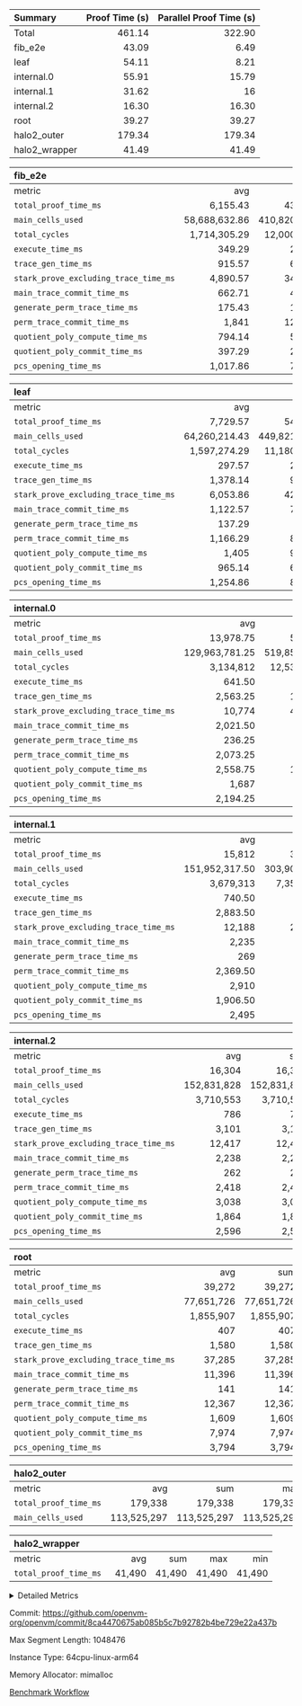 | Summary | Proof Time (s) | Parallel Proof Time (s) |
|:---|---:|---:|
| Total |  461.14 |  322.90 |
| fib_e2e |  43.09 |  6.49 |
| leaf |  54.11 |  8.21 |
| internal.0 |  55.91 |  15.79 |
| internal.1 |  31.62 |  16 |
| internal.2 |  16.30 |  16.30 |
| root |  39.27 |  39.27 |
| halo2_outer |  179.34 |  179.34 |
| halo2_wrapper |  41.49 |  41.49 |


| fib_e2e |||||
|:---|---:|---:|---:|---:|
|metric|avg|sum|max|min|
| `total_proof_time_ms ` |  6,155.43 |  43,088 |  6,491 |  5,875 |
| `main_cells_used     ` |  58,688,632.86 |  410,820,430 |  59,826,835 |  52,001,236 |
| `total_cycles        ` |  1,714,305.29 |  12,000,137 |  1,747,603 |  1,515,024 |
| `execute_time_ms     ` |  349.29 |  2,445 |  360 |  310 |
| `trace_gen_time_ms   ` |  915.57 |  6,409 |  1,019 |  774 |
| `stark_prove_excluding_trace_time_ms` |  4,890.57 |  34,234 |  5,130 |  4,755 |
| `main_trace_commit_time_ms` |  662.71 |  4,639 |  791 |  622 |
| `generate_perm_trace_time_ms` |  175.43 |  1,228 |  205 |  117 |
| `perm_trace_commit_time_ms` |  1,841 |  12,887 |  1,915 |  1,680 |
| `quotient_poly_compute_time_ms` |  794.14 |  5,559 |  917 |  731 |
| `quotient_poly_commit_time_ms` |  397.29 |  2,781 |  515 |  367 |
| `pcs_opening_time_ms ` |  1,017.86 |  7,125 |  1,053 |  978 |

| leaf |||||
|:---|---:|---:|---:|---:|
|metric|avg|sum|max|min|
| `total_proof_time_ms ` |  7,729.57 |  54,107 |  8,214 |  7,544 |
| `main_cells_used     ` |  64,260,214.43 |  449,821,501 |  73,092,296 |  62,092,921 |
| `total_cycles        ` |  1,597,274.29 |  11,180,920 |  1,775,926 |  1,552,661 |
| `execute_time_ms     ` |  297.57 |  2,083 |  355 |  281 |
| `trace_gen_time_ms   ` |  1,378.14 |  9,647 |  1,590 |  1,311 |
| `stark_prove_excluding_trace_time_ms` |  6,053.86 |  42,377 |  6,269 |  5,952 |
| `main_trace_commit_time_ms` |  1,122.57 |  7,858 |  1,138 |  1,103 |
| `generate_perm_trace_time_ms` |  137.29 |  961 |  153 |  131 |
| `perm_trace_commit_time_ms` |  1,166.29 |  8,164 |  1,214 |  1,142 |
| `quotient_poly_compute_time_ms` |  1,405 |  9,835 |  1,452 |  1,366 |
| `quotient_poly_commit_time_ms` |  965.14 |  6,756 |  1,024 |  931 |
| `pcs_opening_time_ms ` |  1,254.86 |  8,784 |  1,307 |  1,211 |

| internal.0 |||||
|:---|---:|---:|---:|---:|
|metric|avg|sum|max|min|
| `total_proof_time_ms ` |  13,978.75 |  55,915 |  15,789 |  8,568 |
| `main_cells_used     ` |  129,963,781.25 |  519,855,125 |  148,181,938 |  75,314,376 |
| `total_cycles        ` |  3,134,812 |  12,539,248 |  3,583,036 |  1,791,965 |
| `execute_time_ms     ` |  641.50 |  2,566 |  745 |  375 |
| `trace_gen_time_ms   ` |  2,563.25 |  10,253 |  2,975 |  1,588 |
| `stark_prove_excluding_trace_time_ms` |  10,774 |  43,096 |  12,316 |  6,605 |
| `main_trace_commit_time_ms` |  2,021.50 |  8,086 |  2,232 |  1,420 |
| `generate_perm_trace_time_ms` |  236.25 |  945 |  269 |  140 |
| `perm_trace_commit_time_ms` |  2,073.25 |  8,293 |  2,397 |  1,231 |
| `quotient_poly_compute_time_ms` |  2,558.75 |  10,235 |  3,054 |  1,516 |
| `quotient_poly_commit_time_ms` |  1,687 |  6,748 |  1,926 |  1,020 |
| `pcs_opening_time_ms ` |  2,194.25 |  8,777 |  2,544 |  1,275 |

| internal.1 |||||
|:---|---:|---:|---:|---:|
|metric|avg|sum|max|min|
| `total_proof_time_ms ` |  15,812 |  31,624 |  16,005 |  15,619 |
| `main_cells_used     ` |  151,952,317.50 |  303,904,635 |  152,825,348 |  151,079,287 |
| `total_cycles        ` |  3,679,313 |  7,358,626 |  3,709,905 |  3,648,721 |
| `execute_time_ms     ` |  740.50 |  1,481 |  758 |  723 |
| `trace_gen_time_ms   ` |  2,883.50 |  5,767 |  2,919 |  2,848 |
| `stark_prove_excluding_trace_time_ms` |  12,188 |  24,376 |  12,328 |  12,048 |
| `main_trace_commit_time_ms` |  2,235 |  4,470 |  2,246 |  2,224 |
| `generate_perm_trace_time_ms` |  269 |  538 |  274 |  264 |
| `perm_trace_commit_time_ms` |  2,369.50 |  4,739 |  2,418 |  2,321 |
| `quotient_poly_compute_time_ms` |  2,910 |  5,820 |  3,009 |  2,811 |
| `quotient_poly_commit_time_ms` |  1,906.50 |  3,813 |  1,938 |  1,875 |
| `pcs_opening_time_ms ` |  2,495 |  4,990 |  2,503 |  2,487 |

| internal.2 |||||
|:---|---:|---:|---:|---:|
|metric|avg|sum|max|min|
| `total_proof_time_ms ` |  16,304 |  16,304 |  16,304 |  16,304 |
| `main_cells_used     ` |  152,831,828 |  152,831,828 |  152,831,828 |  152,831,828 |
| `total_cycles        ` |  3,710,553 |  3,710,553 |  3,710,553 |  3,710,553 |
| `execute_time_ms     ` |  786 |  786 |  786 |  786 |
| `trace_gen_time_ms   ` |  3,101 |  3,101 |  3,101 |  3,101 |
| `stark_prove_excluding_trace_time_ms` |  12,417 |  12,417 |  12,417 |  12,417 |
| `main_trace_commit_time_ms` |  2,238 |  2,238 |  2,238 |  2,238 |
| `generate_perm_trace_time_ms` |  262 |  262 |  262 |  262 |
| `perm_trace_commit_time_ms` |  2,418 |  2,418 |  2,418 |  2,418 |
| `quotient_poly_compute_time_ms` |  3,038 |  3,038 |  3,038 |  3,038 |
| `quotient_poly_commit_time_ms` |  1,864 |  1,864 |  1,864 |  1,864 |
| `pcs_opening_time_ms ` |  2,596 |  2,596 |  2,596 |  2,596 |

| root |||||
|:---|---:|---:|---:|---:|
|metric|avg|sum|max|min|
| `total_proof_time_ms ` |  39,272 |  39,272 |  39,272 |  39,272 |
| `main_cells_used     ` |  77,651,726 |  77,651,726 |  77,651,726 |  77,651,726 |
| `total_cycles        ` |  1,855,907 |  1,855,907 |  1,855,907 |  1,855,907 |
| `execute_time_ms     ` |  407 |  407 |  407 |  407 |
| `trace_gen_time_ms   ` |  1,580 |  1,580 |  1,580 |  1,580 |
| `stark_prove_excluding_trace_time_ms` |  37,285 |  37,285 |  37,285 |  37,285 |
| `main_trace_commit_time_ms` |  11,396 |  11,396 |  11,396 |  11,396 |
| `generate_perm_trace_time_ms` |  141 |  141 |  141 |  141 |
| `perm_trace_commit_time_ms` |  12,367 |  12,367 |  12,367 |  12,367 |
| `quotient_poly_compute_time_ms` |  1,609 |  1,609 |  1,609 |  1,609 |
| `quotient_poly_commit_time_ms` |  7,974 |  7,974 |  7,974 |  7,974 |
| `pcs_opening_time_ms ` |  3,794 |  3,794 |  3,794 |  3,794 |

| halo2_outer |||||
|:---|---:|---:|---:|---:|
|metric|avg|sum|max|min|
| `total_proof_time_ms ` |  179,338 |  179,338 |  179,338 |  179,338 |
| `main_cells_used     ` |  113,525,297 |  113,525,297 |  113,525,297 |  113,525,297 |

| halo2_wrapper |||||
|:---|---:|---:|---:|---:|
|metric|avg|sum|max|min|
| `total_proof_time_ms ` |  41,490 |  41,490 |  41,490 |  41,490 |



<details>
<summary>Detailed Metrics</summary>

|  | execute_time_ms |
| --- |
|  | 393 | 

| group | total_proof_time_ms | num_segments | main_cells_used |
| --- | --- | --- | --- |
| fib_e2e |  | 7 |  | 
| halo2_outer | 179,338 |  | 113,525,297 | 
| halo2_wrapper | 41,490 |  |  | 

| group | air_name | idx | rows | prep_cols | perm_cols | main_cols | cells |
| --- | --- | --- | --- | --- | --- | --- | --- |
| internal.0 | AccessAdapterAir<2> | 0 | 524,288 |  | 16 | 11 | 14,155,776 | 
| internal.0 | AccessAdapterAir<2> | 1 | 524,288 |  | 16 | 11 | 14,155,776 | 
| internal.0 | AccessAdapterAir<2> | 2 | 524,288 |  | 16 | 11 | 14,155,776 | 
| internal.0 | AccessAdapterAir<2> | 3 | 262,144 |  | 16 | 11 | 7,077,888 | 
| internal.0 | AccessAdapterAir<4> | 0 | 262,144 |  | 16 | 13 | 7,602,176 | 
| internal.0 | AccessAdapterAir<4> | 1 | 262,144 |  | 16 | 13 | 7,602,176 | 
| internal.0 | AccessAdapterAir<4> | 2 | 262,144 |  | 16 | 13 | 7,602,176 | 
| internal.0 | AccessAdapterAir<4> | 3 | 131,072 |  | 16 | 13 | 3,801,088 | 
| internal.0 | AccessAdapterAir<8> | 0 | 512 |  | 16 | 17 | 16,896 | 
| internal.0 | AccessAdapterAir<8> | 1 | 512 |  | 16 | 17 | 16,896 | 
| internal.0 | AccessAdapterAir<8> | 2 | 512 |  | 16 | 17 | 16,896 | 
| internal.0 | AccessAdapterAir<8> | 3 | 256 |  | 16 | 17 | 8,448 | 
| internal.0 | FriReducedOpeningAir | 0 | 262,144 |  | 76 | 64 | 36,700,160 | 
| internal.0 | FriReducedOpeningAir | 1 | 262,144 |  | 76 | 64 | 36,700,160 | 
| internal.0 | FriReducedOpeningAir | 2 | 262,144 |  | 76 | 64 | 36,700,160 | 
| internal.0 | FriReducedOpeningAir | 3 | 131,072 |  | 76 | 64 | 18,350,080 | 
| internal.0 | NativePoseidon2Air<BabyBearParameters>, 1> | 0 | 65,536 |  | 356 | 399 | 49,479,680 | 
| internal.0 | NativePoseidon2Air<BabyBearParameters>, 1> | 1 | 65,536 |  | 356 | 399 | 49,479,680 | 
| internal.0 | NativePoseidon2Air<BabyBearParameters>, 1> | 2 | 65,536 |  | 356 | 399 | 49,479,680 | 
| internal.0 | NativePoseidon2Air<BabyBearParameters>, 1> | 3 | 32,768 |  | 356 | 399 | 24,739,840 | 
| internal.0 | PhantomAir | 0 | 65,536 |  | 8 | 6 | 917,504 | 
| internal.0 | PhantomAir | 1 | 65,536 |  | 8 | 6 | 917,504 | 
| internal.0 | PhantomAir | 2 | 65,536 |  | 8 | 6 | 917,504 | 
| internal.0 | PhantomAir | 3 | 32,768 |  | 8 | 6 | 458,752 | 
| internal.0 | ProgramAir | 0 | 262,144 |  | 8 | 10 | 4,718,592 | 
| internal.0 | ProgramAir | 1 | 262,144 |  | 8 | 10 | 4,718,592 | 
| internal.0 | ProgramAir | 2 | 262,144 |  | 8 | 10 | 4,718,592 | 
| internal.0 | ProgramAir | 3 | 262,144 |  | 8 | 10 | 4,718,592 | 
| internal.0 | VariableRangeCheckerAir | 0 | 262,144 | 2 | 8 | 1 | 2,359,296 | 
| internal.0 | VariableRangeCheckerAir | 1 | 262,144 | 2 | 8 | 1 | 2,359,296 | 
| internal.0 | VariableRangeCheckerAir | 2 | 262,144 | 2 | 8 | 1 | 2,359,296 | 
| internal.0 | VariableRangeCheckerAir | 3 | 262,144 | 2 | 8 | 1 | 2,359,296 | 
| internal.0 | VmAirWrapper<BranchNativeAdapterAir, BranchEqualCoreAir<1> | 0 | 1,048,576 |  | 28 | 23 | 53,477,376 | 
| internal.0 | VmAirWrapper<BranchNativeAdapterAir, BranchEqualCoreAir<1> | 1 | 1,048,576 |  | 28 | 23 | 53,477,376 | 
| internal.0 | VmAirWrapper<BranchNativeAdapterAir, BranchEqualCoreAir<1> | 2 | 1,048,576 |  | 28 | 23 | 53,477,376 | 
| internal.0 | VmAirWrapper<BranchNativeAdapterAir, BranchEqualCoreAir<1> | 3 | 524,288 |  | 28 | 23 | 26,738,688 | 
| internal.0 | VmAirWrapper<JalNativeAdapterAir, JalCoreAir> | 0 | 131,072 |  | 12 | 10 | 2,883,584 | 
| internal.0 | VmAirWrapper<JalNativeAdapterAir, JalCoreAir> | 1 | 131,072 |  | 12 | 10 | 2,883,584 | 
| internal.0 | VmAirWrapper<JalNativeAdapterAir, JalCoreAir> | 2 | 131,072 |  | 12 | 10 | 2,883,584 | 
| internal.0 | VmAirWrapper<JalNativeAdapterAir, JalCoreAir> | 3 | 65,536 |  | 12 | 10 | 1,441,792 | 
| internal.0 | VmAirWrapper<NativeAdapterAir<2, 0>, PublicValuesCoreAir> | 0 | 64 |  | 16 | 23 | 2,496 | 
| internal.0 | VmAirWrapper<NativeAdapterAir<2, 0>, PublicValuesCoreAir> | 1 | 64 |  | 16 | 23 | 2,496 | 
| internal.0 | VmAirWrapper<NativeAdapterAir<2, 0>, PublicValuesCoreAir> | 2 | 64 |  | 16 | 23 | 2,496 | 
| internal.0 | VmAirWrapper<NativeAdapterAir<2, 0>, PublicValuesCoreAir> | 3 | 64 |  | 16 | 23 | 2,496 | 
| internal.0 | VmAirWrapper<NativeAdapterAir<2, 1>, FieldArithmeticCoreAir> | 0 | 2,097,152 |  | 20 | 30 | 104,857,600 | 
| internal.0 | VmAirWrapper<NativeAdapterAir<2, 1>, FieldArithmeticCoreAir> | 1 | 2,097,152 |  | 20 | 30 | 104,857,600 | 
| internal.0 | VmAirWrapper<NativeAdapterAir<2, 1>, FieldArithmeticCoreAir> | 2 | 2,097,152 |  | 20 | 30 | 104,857,600 | 
| internal.0 | VmAirWrapper<NativeAdapterAir<2, 1>, FieldArithmeticCoreAir> | 3 | 1,048,576 |  | 20 | 30 | 52,428,800 | 
| internal.0 | VmAirWrapper<NativeLoadStoreAdapterAir<1>, NativeLoadStoreCoreAir<1> | 0 | 1,048,576 |  | 36 | 25 | 63,963,136 | 
| internal.0 | VmAirWrapper<NativeLoadStoreAdapterAir<1>, NativeLoadStoreCoreAir<1> | 1 | 1,048,576 |  | 36 | 25 | 63,963,136 | 
| internal.0 | VmAirWrapper<NativeLoadStoreAdapterAir<1>, NativeLoadStoreCoreAir<1> | 2 | 1,048,576 |  | 36 | 25 | 63,963,136 | 
| internal.0 | VmAirWrapper<NativeLoadStoreAdapterAir<1>, NativeLoadStoreCoreAir<1> | 3 | 524,288 |  | 36 | 25 | 31,981,568 | 
| internal.0 | VmAirWrapper<NativeLoadStoreAdapterAir<4>, NativeLoadStoreCoreAir<4> | 0 | 131,072 |  | 36 | 34 | 9,175,040 | 
| internal.0 | VmAirWrapper<NativeLoadStoreAdapterAir<4>, NativeLoadStoreCoreAir<4> | 1 | 131,072 |  | 36 | 34 | 9,175,040 | 
| internal.0 | VmAirWrapper<NativeLoadStoreAdapterAir<4>, NativeLoadStoreCoreAir<4> | 2 | 131,072 |  | 36 | 34 | 9,175,040 | 
| internal.0 | VmAirWrapper<NativeLoadStoreAdapterAir<4>, NativeLoadStoreCoreAir<4> | 3 | 65,536 |  | 36 | 34 | 4,587,520 | 
| internal.0 | VmAirWrapper<NativeVectorizedAdapterAir<4>, FieldExtensionCoreAir> | 0 | 131,072 |  | 20 | 40 | 7,864,320 | 
| internal.0 | VmAirWrapper<NativeVectorizedAdapterAir<4>, FieldExtensionCoreAir> | 1 | 131,072 |  | 20 | 40 | 7,864,320 | 
| internal.0 | VmAirWrapper<NativeVectorizedAdapterAir<4>, FieldExtensionCoreAir> | 2 | 131,072 |  | 20 | 40 | 7,864,320 | 
| internal.0 | VmAirWrapper<NativeVectorizedAdapterAir<4>, FieldExtensionCoreAir> | 3 | 65,536 |  | 20 | 40 | 3,932,160 | 
| internal.0 | VmConnectorAir | 0 | 2 | 1 | 8 | 4 | 24 | 
| internal.0 | VmConnectorAir | 1 | 2 | 1 | 8 | 4 | 24 | 
| internal.0 | VmConnectorAir | 2 | 2 | 1 | 8 | 4 | 24 | 
| internal.0 | VmConnectorAir | 3 | 2 | 1 | 8 | 4 | 24 | 
| internal.0 | VolatileBoundaryAir | 0 | 1,048,576 |  | 8 | 11 | 19,922,944 | 
| internal.0 | VolatileBoundaryAir | 1 | 1,048,576 |  | 8 | 11 | 19,922,944 | 
| internal.0 | VolatileBoundaryAir | 2 | 1,048,576 |  | 8 | 11 | 19,922,944 | 
| internal.0 | VolatileBoundaryAir | 3 | 524,288 |  | 8 | 11 | 9,961,472 | 
| internal.1 | AccessAdapterAir<2> | 4 | 524,288 |  | 16 | 11 | 14,155,776 | 
| internal.1 | AccessAdapterAir<2> | 5 | 524,288 |  | 16 | 11 | 14,155,776 | 
| internal.1 | AccessAdapterAir<4> | 4 | 262,144 |  | 16 | 13 | 7,602,176 | 
| internal.1 | AccessAdapterAir<4> | 5 | 262,144 |  | 16 | 13 | 7,602,176 | 
| internal.1 | AccessAdapterAir<8> | 4 | 512 |  | 16 | 17 | 16,896 | 
| internal.1 | AccessAdapterAir<8> | 5 | 512 |  | 16 | 17 | 16,896 | 
| internal.1 | FriReducedOpeningAir | 4 | 262,144 |  | 76 | 64 | 36,700,160 | 
| internal.1 | FriReducedOpeningAir | 5 | 262,144 |  | 76 | 64 | 36,700,160 | 
| internal.1 | NativePoseidon2Air<BabyBearParameters>, 1> | 4 | 65,536 |  | 356 | 399 | 49,479,680 | 
| internal.1 | NativePoseidon2Air<BabyBearParameters>, 1> | 5 | 65,536 |  | 356 | 399 | 49,479,680 | 
| internal.1 | PhantomAir | 4 | 65,536 |  | 8 | 6 | 917,504 | 
| internal.1 | PhantomAir | 5 | 65,536 |  | 8 | 6 | 917,504 | 
| internal.1 | ProgramAir | 4 | 262,144 |  | 8 | 10 | 4,718,592 | 
| internal.1 | ProgramAir | 5 | 262,144 |  | 8 | 10 | 4,718,592 | 
| internal.1 | VariableRangeCheckerAir | 4 | 262,144 | 2 | 8 | 1 | 2,359,296 | 
| internal.1 | VariableRangeCheckerAir | 5 | 262,144 | 2 | 8 | 1 | 2,359,296 | 
| internal.1 | VmAirWrapper<BranchNativeAdapterAir, BranchEqualCoreAir<1> | 4 | 1,048,576 |  | 28 | 23 | 53,477,376 | 
| internal.1 | VmAirWrapper<BranchNativeAdapterAir, BranchEqualCoreAir<1> | 5 | 1,048,576 |  | 28 | 23 | 53,477,376 | 
| internal.1 | VmAirWrapper<JalNativeAdapterAir, JalCoreAir> | 4 | 131,072 |  | 12 | 10 | 2,883,584 | 
| internal.1 | VmAirWrapper<JalNativeAdapterAir, JalCoreAir> | 5 | 131,072 |  | 12 | 10 | 2,883,584 | 
| internal.1 | VmAirWrapper<NativeAdapterAir<2, 0>, PublicValuesCoreAir> | 4 | 64 |  | 16 | 23 | 2,496 | 
| internal.1 | VmAirWrapper<NativeAdapterAir<2, 0>, PublicValuesCoreAir> | 5 | 64 |  | 16 | 23 | 2,496 | 
| internal.1 | VmAirWrapper<NativeAdapterAir<2, 1>, FieldArithmeticCoreAir> | 4 | 2,097,152 |  | 20 | 30 | 104,857,600 | 
| internal.1 | VmAirWrapper<NativeAdapterAir<2, 1>, FieldArithmeticCoreAir> | 5 | 2,097,152 |  | 20 | 30 | 104,857,600 | 
| internal.1 | VmAirWrapper<NativeLoadStoreAdapterAir<1>, NativeLoadStoreCoreAir<1> | 4 | 1,048,576 |  | 36 | 25 | 63,963,136 | 
| internal.1 | VmAirWrapper<NativeLoadStoreAdapterAir<1>, NativeLoadStoreCoreAir<1> | 5 | 1,048,576 |  | 36 | 25 | 63,963,136 | 
| internal.1 | VmAirWrapper<NativeLoadStoreAdapterAir<4>, NativeLoadStoreCoreAir<4> | 4 | 131,072 |  | 36 | 34 | 9,175,040 | 
| internal.1 | VmAirWrapper<NativeLoadStoreAdapterAir<4>, NativeLoadStoreCoreAir<4> | 5 | 131,072 |  | 36 | 34 | 9,175,040 | 
| internal.1 | VmAirWrapper<NativeVectorizedAdapterAir<4>, FieldExtensionCoreAir> | 4 | 131,072 |  | 20 | 40 | 7,864,320 | 
| internal.1 | VmAirWrapper<NativeVectorizedAdapterAir<4>, FieldExtensionCoreAir> | 5 | 131,072 |  | 20 | 40 | 7,864,320 | 
| internal.1 | VmConnectorAir | 4 | 2 | 1 | 8 | 4 | 24 | 
| internal.1 | VmConnectorAir | 5 | 2 | 1 | 8 | 4 | 24 | 
| internal.1 | VolatileBoundaryAir | 4 | 1,048,576 |  | 8 | 11 | 19,922,944 | 
| internal.1 | VolatileBoundaryAir | 5 | 1,048,576 |  | 8 | 11 | 19,922,944 | 
| internal.2 | AccessAdapterAir<2> | 6 | 524,288 |  | 16 | 11 | 14,155,776 | 
| internal.2 | AccessAdapterAir<4> | 6 | 262,144 |  | 16 | 13 | 7,602,176 | 
| internal.2 | AccessAdapterAir<8> | 6 | 512 |  | 16 | 17 | 16,896 | 
| internal.2 | FriReducedOpeningAir | 6 | 262,144 |  | 76 | 64 | 36,700,160 | 
| internal.2 | NativePoseidon2Air<BabyBearParameters>, 1> | 6 | 65,536 |  | 356 | 399 | 49,479,680 | 
| internal.2 | PhantomAir | 6 | 65,536 |  | 8 | 6 | 917,504 | 
| internal.2 | ProgramAir | 6 | 262,144 |  | 8 | 10 | 4,718,592 | 
| internal.2 | VariableRangeCheckerAir | 6 | 262,144 | 2 | 8 | 1 | 2,359,296 | 
| internal.2 | VmAirWrapper<BranchNativeAdapterAir, BranchEqualCoreAir<1> | 6 | 1,048,576 |  | 28 | 23 | 53,477,376 | 
| internal.2 | VmAirWrapper<JalNativeAdapterAir, JalCoreAir> | 6 | 131,072 |  | 12 | 10 | 2,883,584 | 
| internal.2 | VmAirWrapper<NativeAdapterAir<2, 0>, PublicValuesCoreAir> | 6 | 64 |  | 16 | 23 | 2,496 | 
| internal.2 | VmAirWrapper<NativeAdapterAir<2, 1>, FieldArithmeticCoreAir> | 6 | 2,097,152 |  | 20 | 30 | 104,857,600 | 
| internal.2 | VmAirWrapper<NativeLoadStoreAdapterAir<1>, NativeLoadStoreCoreAir<1> | 6 | 1,048,576 |  | 36 | 25 | 63,963,136 | 
| internal.2 | VmAirWrapper<NativeLoadStoreAdapterAir<4>, NativeLoadStoreCoreAir<4> | 6 | 131,072 |  | 36 | 34 | 9,175,040 | 
| internal.2 | VmAirWrapper<NativeVectorizedAdapterAir<4>, FieldExtensionCoreAir> | 6 | 131,072 |  | 20 | 40 | 7,864,320 | 
| internal.2 | VmConnectorAir | 6 | 2 | 1 | 8 | 4 | 24 | 
| internal.2 | VolatileBoundaryAir | 6 | 1,048,576 |  | 8 | 11 | 19,922,944 | 
| leaf | AccessAdapterAir<2> | 0 | 262,144 |  | 16 | 11 | 7,077,888 | 
| leaf | AccessAdapterAir<2> | 1 | 131,072 |  | 16 | 11 | 3,538,944 | 
| leaf | AccessAdapterAir<2> | 2 | 131,072 |  | 16 | 11 | 3,538,944 | 
| leaf | AccessAdapterAir<2> | 3 | 131,072 |  | 16 | 11 | 3,538,944 | 
| leaf | AccessAdapterAir<2> | 4 | 131,072 |  | 16 | 11 | 3,538,944 | 
| leaf | AccessAdapterAir<2> | 5 | 131,072 |  | 16 | 11 | 3,538,944 | 
| leaf | AccessAdapterAir<2> | 6 | 262,144 |  | 16 | 11 | 7,077,888 | 
| leaf | AccessAdapterAir<4> | 0 | 131,072 |  | 16 | 13 | 3,801,088 | 
| leaf | AccessAdapterAir<4> | 1 | 65,536 |  | 16 | 13 | 1,900,544 | 
| leaf | AccessAdapterAir<4> | 2 | 65,536 |  | 16 | 13 | 1,900,544 | 
| leaf | AccessAdapterAir<4> | 3 | 65,536 |  | 16 | 13 | 1,900,544 | 
| leaf | AccessAdapterAir<4> | 4 | 65,536 |  | 16 | 13 | 1,900,544 | 
| leaf | AccessAdapterAir<4> | 5 | 65,536 |  | 16 | 13 | 1,900,544 | 
| leaf | AccessAdapterAir<4> | 6 | 131,072 |  | 16 | 13 | 3,801,088 | 
| leaf | AccessAdapterAir<8> | 0 | 256 |  | 16 | 17 | 8,448 | 
| leaf | AccessAdapterAir<8> | 1 | 256 |  | 16 | 17 | 8,448 | 
| leaf | AccessAdapterAir<8> | 2 | 256 |  | 16 | 17 | 8,448 | 
| leaf | AccessAdapterAir<8> | 3 | 256 |  | 16 | 17 | 8,448 | 
| leaf | AccessAdapterAir<8> | 4 | 256 |  | 16 | 17 | 8,448 | 
| leaf | AccessAdapterAir<8> | 5 | 256 |  | 16 | 17 | 8,448 | 
| leaf | AccessAdapterAir<8> | 6 | 512 |  | 16 | 17 | 16,896 | 
| leaf | FriReducedOpeningAir | 0 | 131,072 |  | 76 | 64 | 18,350,080 | 
| leaf | FriReducedOpeningAir | 1 | 131,072 |  | 76 | 64 | 18,350,080 | 
| leaf | FriReducedOpeningAir | 2 | 131,072 |  | 76 | 64 | 18,350,080 | 
| leaf | FriReducedOpeningAir | 3 | 131,072 |  | 76 | 64 | 18,350,080 | 
| leaf | FriReducedOpeningAir | 4 | 131,072 |  | 76 | 64 | 18,350,080 | 
| leaf | FriReducedOpeningAir | 5 | 131,072 |  | 76 | 64 | 18,350,080 | 
| leaf | FriReducedOpeningAir | 6 | 131,072 |  | 76 | 64 | 18,350,080 | 
| leaf | NativePoseidon2Air<BabyBearParameters>, 1> | 0 | 32,768 |  | 356 | 399 | 24,739,840 | 
| leaf | NativePoseidon2Air<BabyBearParameters>, 1> | 1 | 32,768 |  | 356 | 399 | 24,739,840 | 
| leaf | NativePoseidon2Air<BabyBearParameters>, 1> | 2 | 32,768 |  | 356 | 399 | 24,739,840 | 
| leaf | NativePoseidon2Air<BabyBearParameters>, 1> | 3 | 32,768 |  | 356 | 399 | 24,739,840 | 
| leaf | NativePoseidon2Air<BabyBearParameters>, 1> | 4 | 32,768 |  | 356 | 399 | 24,739,840 | 
| leaf | NativePoseidon2Air<BabyBearParameters>, 1> | 5 | 32,768 |  | 356 | 399 | 24,739,840 | 
| leaf | NativePoseidon2Air<BabyBearParameters>, 1> | 6 | 32,768 |  | 356 | 399 | 24,739,840 | 
| leaf | PhantomAir | 0 | 32,768 |  | 8 | 6 | 458,752 | 
| leaf | PhantomAir | 1 | 32,768 |  | 8 | 6 | 458,752 | 
| leaf | PhantomAir | 2 | 32,768 |  | 8 | 6 | 458,752 | 
| leaf | PhantomAir | 3 | 32,768 |  | 8 | 6 | 458,752 | 
| leaf | PhantomAir | 4 | 32,768 |  | 8 | 6 | 458,752 | 
| leaf | PhantomAir | 5 | 32,768 |  | 8 | 6 | 458,752 | 
| leaf | PhantomAir | 6 | 32,768 |  | 8 | 6 | 458,752 | 
| leaf | ProgramAir | 0 | 131,072 |  | 8 | 10 | 2,359,296 | 
| leaf | ProgramAir | 1 | 131,072 |  | 8 | 10 | 2,359,296 | 
| leaf | ProgramAir | 2 | 131,072 |  | 8 | 10 | 2,359,296 | 
| leaf | ProgramAir | 3 | 131,072 |  | 8 | 10 | 2,359,296 | 
| leaf | ProgramAir | 4 | 131,072 |  | 8 | 10 | 2,359,296 | 
| leaf | ProgramAir | 5 | 131,072 |  | 8 | 10 | 2,359,296 | 
| leaf | ProgramAir | 6 | 131,072 |  | 8 | 10 | 2,359,296 | 
| leaf | VariableRangeCheckerAir | 0 | 262,144 | 2 | 8 | 1 | 2,359,296 | 
| leaf | VariableRangeCheckerAir | 1 | 262,144 | 2 | 8 | 1 | 2,359,296 | 
| leaf | VariableRangeCheckerAir | 2 | 262,144 | 2 | 8 | 1 | 2,359,296 | 
| leaf | VariableRangeCheckerAir | 3 | 262,144 | 2 | 8 | 1 | 2,359,296 | 
| leaf | VariableRangeCheckerAir | 4 | 262,144 | 2 | 8 | 1 | 2,359,296 | 
| leaf | VariableRangeCheckerAir | 5 | 262,144 | 2 | 8 | 1 | 2,359,296 | 
| leaf | VariableRangeCheckerAir | 6 | 262,144 | 2 | 8 | 1 | 2,359,296 | 
| leaf | VmAirWrapper<BranchNativeAdapterAir, BranchEqualCoreAir<1> | 0 | 524,288 |  | 28 | 23 | 26,738,688 | 
| leaf | VmAirWrapper<BranchNativeAdapterAir, BranchEqualCoreAir<1> | 1 | 524,288 |  | 28 | 23 | 26,738,688 | 
| leaf | VmAirWrapper<BranchNativeAdapterAir, BranchEqualCoreAir<1> | 2 | 524,288 |  | 28 | 23 | 26,738,688 | 
| leaf | VmAirWrapper<BranchNativeAdapterAir, BranchEqualCoreAir<1> | 3 | 524,288 |  | 28 | 23 | 26,738,688 | 
| leaf | VmAirWrapper<BranchNativeAdapterAir, BranchEqualCoreAir<1> | 4 | 524,288 |  | 28 | 23 | 26,738,688 | 
| leaf | VmAirWrapper<BranchNativeAdapterAir, BranchEqualCoreAir<1> | 5 | 524,288 |  | 28 | 23 | 26,738,688 | 
| leaf | VmAirWrapper<BranchNativeAdapterAir, BranchEqualCoreAir<1> | 6 | 524,288 |  | 28 | 23 | 26,738,688 | 
| leaf | VmAirWrapper<JalNativeAdapterAir, JalCoreAir> | 0 | 65,536 |  | 12 | 10 | 1,441,792 | 
| leaf | VmAirWrapper<JalNativeAdapterAir, JalCoreAir> | 1 | 65,536 |  | 12 | 10 | 1,441,792 | 
| leaf | VmAirWrapper<JalNativeAdapterAir, JalCoreAir> | 2 | 65,536 |  | 12 | 10 | 1,441,792 | 
| leaf | VmAirWrapper<JalNativeAdapterAir, JalCoreAir> | 3 | 65,536 |  | 12 | 10 | 1,441,792 | 
| leaf | VmAirWrapper<JalNativeAdapterAir, JalCoreAir> | 4 | 65,536 |  | 12 | 10 | 1,441,792 | 
| leaf | VmAirWrapper<JalNativeAdapterAir, JalCoreAir> | 5 | 65,536 |  | 12 | 10 | 1,441,792 | 
| leaf | VmAirWrapper<JalNativeAdapterAir, JalCoreAir> | 6 | 65,536 |  | 12 | 10 | 1,441,792 | 
| leaf | VmAirWrapper<NativeAdapterAir<2, 0>, PublicValuesCoreAir> | 0 | 64 |  | 16 | 23 | 2,496 | 
| leaf | VmAirWrapper<NativeAdapterAir<2, 0>, PublicValuesCoreAir> | 1 | 64 |  | 16 | 23 | 2,496 | 
| leaf | VmAirWrapper<NativeAdapterAir<2, 0>, PublicValuesCoreAir> | 2 | 64 |  | 16 | 23 | 2,496 | 
| leaf | VmAirWrapper<NativeAdapterAir<2, 0>, PublicValuesCoreAir> | 3 | 64 |  | 16 | 23 | 2,496 | 
| leaf | VmAirWrapper<NativeAdapterAir<2, 0>, PublicValuesCoreAir> | 4 | 64 |  | 16 | 23 | 2,496 | 
| leaf | VmAirWrapper<NativeAdapterAir<2, 0>, PublicValuesCoreAir> | 5 | 64 |  | 16 | 23 | 2,496 | 
| leaf | VmAirWrapper<NativeAdapterAir<2, 0>, PublicValuesCoreAir> | 6 | 64 |  | 16 | 23 | 2,496 | 
| leaf | VmAirWrapper<NativeAdapterAir<2, 1>, FieldArithmeticCoreAir> | 0 | 1,048,576 |  | 20 | 30 | 52,428,800 | 
| leaf | VmAirWrapper<NativeAdapterAir<2, 1>, FieldArithmeticCoreAir> | 1 | 1,048,576 |  | 20 | 30 | 52,428,800 | 
| leaf | VmAirWrapper<NativeAdapterAir<2, 1>, FieldArithmeticCoreAir> | 2 | 1,048,576 |  | 20 | 30 | 52,428,800 | 
| leaf | VmAirWrapper<NativeAdapterAir<2, 1>, FieldArithmeticCoreAir> | 3 | 1,048,576 |  | 20 | 30 | 52,428,800 | 
| leaf | VmAirWrapper<NativeAdapterAir<2, 1>, FieldArithmeticCoreAir> | 4 | 1,048,576 |  | 20 | 30 | 52,428,800 | 
| leaf | VmAirWrapper<NativeAdapterAir<2, 1>, FieldArithmeticCoreAir> | 5 | 1,048,576 |  | 20 | 30 | 52,428,800 | 
| leaf | VmAirWrapper<NativeAdapterAir<2, 1>, FieldArithmeticCoreAir> | 6 | 1,048,576 |  | 20 | 30 | 52,428,800 | 
| leaf | VmAirWrapper<NativeLoadStoreAdapterAir<1>, NativeLoadStoreCoreAir<1> | 0 | 524,288 |  | 36 | 25 | 31,981,568 | 
| leaf | VmAirWrapper<NativeLoadStoreAdapterAir<1>, NativeLoadStoreCoreAir<1> | 1 | 524,288 |  | 36 | 25 | 31,981,568 | 
| leaf | VmAirWrapper<NativeLoadStoreAdapterAir<1>, NativeLoadStoreCoreAir<1> | 2 | 524,288 |  | 36 | 25 | 31,981,568 | 
| leaf | VmAirWrapper<NativeLoadStoreAdapterAir<1>, NativeLoadStoreCoreAir<1> | 3 | 524,288 |  | 36 | 25 | 31,981,568 | 
| leaf | VmAirWrapper<NativeLoadStoreAdapterAir<1>, NativeLoadStoreCoreAir<1> | 4 | 524,288 |  | 36 | 25 | 31,981,568 | 
| leaf | VmAirWrapper<NativeLoadStoreAdapterAir<1>, NativeLoadStoreCoreAir<1> | 5 | 524,288 |  | 36 | 25 | 31,981,568 | 
| leaf | VmAirWrapper<NativeLoadStoreAdapterAir<1>, NativeLoadStoreCoreAir<1> | 6 | 524,288 |  | 36 | 25 | 31,981,568 | 
| leaf | VmAirWrapper<NativeLoadStoreAdapterAir<4>, NativeLoadStoreCoreAir<4> | 0 | 65,536 |  | 36 | 34 | 4,587,520 | 
| leaf | VmAirWrapper<NativeLoadStoreAdapterAir<4>, NativeLoadStoreCoreAir<4> | 1 | 32,768 |  | 36 | 34 | 2,293,760 | 
| leaf | VmAirWrapper<NativeLoadStoreAdapterAir<4>, NativeLoadStoreCoreAir<4> | 2 | 32,768 |  | 36 | 34 | 2,293,760 | 
| leaf | VmAirWrapper<NativeLoadStoreAdapterAir<4>, NativeLoadStoreCoreAir<4> | 3 | 32,768 |  | 36 | 34 | 2,293,760 | 
| leaf | VmAirWrapper<NativeLoadStoreAdapterAir<4>, NativeLoadStoreCoreAir<4> | 4 | 32,768 |  | 36 | 34 | 2,293,760 | 
| leaf | VmAirWrapper<NativeLoadStoreAdapterAir<4>, NativeLoadStoreCoreAir<4> | 5 | 32,768 |  | 36 | 34 | 2,293,760 | 
| leaf | VmAirWrapper<NativeLoadStoreAdapterAir<4>, NativeLoadStoreCoreAir<4> | 6 | 32,768 |  | 36 | 34 | 2,293,760 | 
| leaf | VmAirWrapper<NativeVectorizedAdapterAir<4>, FieldExtensionCoreAir> | 0 | 32,768 |  | 20 | 40 | 1,966,080 | 
| leaf | VmAirWrapper<NativeVectorizedAdapterAir<4>, FieldExtensionCoreAir> | 1 | 32,768 |  | 20 | 40 | 1,966,080 | 
| leaf | VmAirWrapper<NativeVectorizedAdapterAir<4>, FieldExtensionCoreAir> | 2 | 32,768 |  | 20 | 40 | 1,966,080 | 
| leaf | VmAirWrapper<NativeVectorizedAdapterAir<4>, FieldExtensionCoreAir> | 3 | 32,768 |  | 20 | 40 | 1,966,080 | 
| leaf | VmAirWrapper<NativeVectorizedAdapterAir<4>, FieldExtensionCoreAir> | 4 | 32,768 |  | 20 | 40 | 1,966,080 | 
| leaf | VmAirWrapper<NativeVectorizedAdapterAir<4>, FieldExtensionCoreAir> | 5 | 32,768 |  | 20 | 40 | 1,966,080 | 
| leaf | VmAirWrapper<NativeVectorizedAdapterAir<4>, FieldExtensionCoreAir> | 6 | 32,768 |  | 20 | 40 | 1,966,080 | 
| leaf | VmConnectorAir | 0 | 2 | 1 | 8 | 4 | 24 | 
| leaf | VmConnectorAir | 1 | 2 | 1 | 8 | 4 | 24 | 
| leaf | VmConnectorAir | 2 | 2 | 1 | 8 | 4 | 24 | 
| leaf | VmConnectorAir | 3 | 2 | 1 | 8 | 4 | 24 | 
| leaf | VmConnectorAir | 4 | 2 | 1 | 8 | 4 | 24 | 
| leaf | VmConnectorAir | 5 | 2 | 1 | 8 | 4 | 24 | 
| leaf | VmConnectorAir | 6 | 2 | 1 | 8 | 4 | 24 | 
| leaf | VolatileBoundaryAir | 0 | 524,288 |  | 8 | 11 | 9,961,472 | 
| leaf | VolatileBoundaryAir | 1 | 524,288 |  | 8 | 11 | 9,961,472 | 
| leaf | VolatileBoundaryAir | 2 | 524,288 |  | 8 | 11 | 9,961,472 | 
| leaf | VolatileBoundaryAir | 3 | 524,288 |  | 8 | 11 | 9,961,472 | 
| leaf | VolatileBoundaryAir | 4 | 524,288 |  | 8 | 11 | 9,961,472 | 
| leaf | VolatileBoundaryAir | 5 | 524,288 |  | 8 | 11 | 9,961,472 | 
| leaf | VolatileBoundaryAir | 6 | 524,288 |  | 8 | 11 | 9,961,472 | 
| root | AccessAdapterAir<2> | 0 | 262,144 |  | 16 | 11 | 7,077,888 | 
| root | AccessAdapterAir<4> | 0 | 131,072 |  | 16 | 13 | 3,801,088 | 
| root | AccessAdapterAir<8> | 0 | 256 |  | 16 | 17 | 8,448 | 
| root | FriReducedOpeningAir | 0 | 131,072 |  | 76 | 64 | 18,350,080 | 
| root | NativePoseidon2Air<BabyBearParameters>, 1> | 0 | 32,768 |  | 356 | 399 | 24,739,840 | 
| root | PhantomAir | 0 | 32,768 |  | 8 | 6 | 458,752 | 
| root | ProgramAir | 0 | 262,144 |  | 8 | 10 | 4,718,592 | 
| root | VariableRangeCheckerAir | 0 | 262,144 | 2 | 8 | 1 | 2,359,296 | 
| root | VmAirWrapper<BranchNativeAdapterAir, BranchEqualCoreAir<1> | 0 | 524,288 |  | 28 | 23 | 26,738,688 | 
| root | VmAirWrapper<JalNativeAdapterAir, JalCoreAir> | 0 | 65,536 |  | 12 | 10 | 1,441,792 | 
| root | VmAirWrapper<NativeAdapterAir<2, 0>, PublicValuesCoreAir> | 0 | 64 |  | 16 | 23 | 2,496 | 
| root | VmAirWrapper<NativeAdapterAir<2, 1>, FieldArithmeticCoreAir> | 0 | 1,048,576 |  | 20 | 30 | 52,428,800 | 
| root | VmAirWrapper<NativeLoadStoreAdapterAir<1>, NativeLoadStoreCoreAir<1> | 0 | 524,288 |  | 36 | 25 | 31,981,568 | 
| root | VmAirWrapper<NativeLoadStoreAdapterAir<4>, NativeLoadStoreCoreAir<4> | 0 | 65,536 |  | 36 | 34 | 4,587,520 | 
| root | VmAirWrapper<NativeVectorizedAdapterAir<4>, FieldExtensionCoreAir> | 0 | 65,536 |  | 20 | 40 | 3,932,160 | 
| root | VmConnectorAir | 0 | 2 | 1 | 8 | 4 | 24 | 
| root | VolatileBoundaryAir | 0 | 524,288 |  | 8 | 11 | 9,961,472 | 

| group | air_name | segment | rows | prep_cols | perm_cols | main_cols | cells |
| --- | --- | --- | --- | --- | --- | --- | --- |
| fib_e2e | AccessAdapterAir<8> | 0 | 64 |  | 24 | 17 | 2,624 | 
| fib_e2e | AccessAdapterAir<8> | 1 | 16 |  | 24 | 17 | 656 | 
| fib_e2e | AccessAdapterAir<8> | 2 | 16 |  | 24 | 17 | 656 | 
| fib_e2e | AccessAdapterAir<8> | 3 | 16 |  | 24 | 17 | 656 | 
| fib_e2e | AccessAdapterAir<8> | 4 | 16 |  | 24 | 17 | 656 | 
| fib_e2e | AccessAdapterAir<8> | 5 | 16 |  | 24 | 17 | 656 | 
| fib_e2e | AccessAdapterAir<8> | 6 | 32 |  | 24 | 17 | 1,312 | 
| fib_e2e | BitwiseOperationLookupAir<8> | 0 | 65,536 | 3 | 8 | 2 | 655,360 | 
| fib_e2e | BitwiseOperationLookupAir<8> | 1 | 65,536 | 3 | 8 | 2 | 655,360 | 
| fib_e2e | BitwiseOperationLookupAir<8> | 2 | 65,536 | 3 | 8 | 2 | 655,360 | 
| fib_e2e | BitwiseOperationLookupAir<8> | 3 | 65,536 | 3 | 8 | 2 | 655,360 | 
| fib_e2e | BitwiseOperationLookupAir<8> | 4 | 65,536 | 3 | 8 | 2 | 655,360 | 
| fib_e2e | BitwiseOperationLookupAir<8> | 5 | 65,536 | 3 | 8 | 2 | 655,360 | 
| fib_e2e | BitwiseOperationLookupAir<8> | 6 | 65,536 | 3 | 8 | 2 | 655,360 | 
| fib_e2e | MemoryMerkleAir<8> | 0 | 256 |  | 20 | 32 | 13,312 | 
| fib_e2e | MemoryMerkleAir<8> | 1 | 128 |  | 20 | 32 | 6,656 | 
| fib_e2e | MemoryMerkleAir<8> | 2 | 128 |  | 20 | 32 | 6,656 | 
| fib_e2e | MemoryMerkleAir<8> | 3 | 128 |  | 20 | 32 | 6,656 | 
| fib_e2e | MemoryMerkleAir<8> | 4 | 128 |  | 20 | 32 | 6,656 | 
| fib_e2e | MemoryMerkleAir<8> | 5 | 128 |  | 20 | 32 | 6,656 | 
| fib_e2e | MemoryMerkleAir<8> | 6 | 256 |  | 20 | 32 | 13,312 | 
| fib_e2e | PersistentBoundaryAir<8> | 0 | 64 |  | 12 | 20 | 2,048 | 
| fib_e2e | PersistentBoundaryAir<8> | 1 | 16 |  | 12 | 20 | 512 | 
| fib_e2e | PersistentBoundaryAir<8> | 2 | 16 |  | 12 | 20 | 512 | 
| fib_e2e | PersistentBoundaryAir<8> | 3 | 16 |  | 12 | 20 | 512 | 
| fib_e2e | PersistentBoundaryAir<8> | 4 | 16 |  | 12 | 20 | 512 | 
| fib_e2e | PersistentBoundaryAir<8> | 5 | 16 |  | 12 | 20 | 512 | 
| fib_e2e | PersistentBoundaryAir<8> | 6 | 32 |  | 12 | 20 | 1,024 | 
| fib_e2e | PhantomAir | 0 | 2 |  | 12 | 6 | 36 | 
| fib_e2e | PhantomAir | 1 | 1 |  | 12 | 6 | 18 | 
| fib_e2e | PhantomAir | 2 | 1 |  | 12 | 6 | 18 | 
| fib_e2e | PhantomAir | 3 | 1 |  | 12 | 6 | 18 | 
| fib_e2e | PhantomAir | 4 | 1 |  | 12 | 6 | 18 | 
| fib_e2e | PhantomAir | 5 | 1 |  | 12 | 6 | 18 | 
| fib_e2e | PhantomAir | 6 | 1 |  | 12 | 6 | 18 | 
| fib_e2e | Poseidon2PeripheryAir<BabyBearParameters>, 1> | 0 | 256 |  | 8 | 300 | 78,848 | 
| fib_e2e | Poseidon2PeripheryAir<BabyBearParameters>, 1> | 1 | 256 |  | 8 | 300 | 78,848 | 
| fib_e2e | Poseidon2PeripheryAir<BabyBearParameters>, 1> | 2 | 256 |  | 8 | 300 | 78,848 | 
| fib_e2e | Poseidon2PeripheryAir<BabyBearParameters>, 1> | 3 | 256 |  | 8 | 300 | 78,848 | 
| fib_e2e | Poseidon2PeripheryAir<BabyBearParameters>, 1> | 4 | 256 |  | 8 | 300 | 78,848 | 
| fib_e2e | Poseidon2PeripheryAir<BabyBearParameters>, 1> | 5 | 256 |  | 8 | 300 | 78,848 | 
| fib_e2e | Poseidon2PeripheryAir<BabyBearParameters>, 1> | 6 | 256 |  | 8 | 300 | 78,848 | 
| fib_e2e | ProgramAir | 0 | 4,096 |  | 8 | 10 | 73,728 | 
| fib_e2e | ProgramAir | 1 | 4,096 |  | 8 | 10 | 73,728 | 
| fib_e2e | ProgramAir | 2 | 4,096 |  | 8 | 10 | 73,728 | 
| fib_e2e | ProgramAir | 3 | 4,096 |  | 8 | 10 | 73,728 | 
| fib_e2e | ProgramAir | 4 | 4,096 |  | 8 | 10 | 73,728 | 
| fib_e2e | ProgramAir | 5 | 4,096 |  | 8 | 10 | 73,728 | 
| fib_e2e | ProgramAir | 6 | 4,096 |  | 8 | 10 | 73,728 | 
| fib_e2e | RangeTupleCheckerAir<2> | 0 | 524,288 | 2 | 8 | 1 | 4,718,592 | 
| fib_e2e | RangeTupleCheckerAir<2> | 1 | 524,288 | 2 | 8 | 1 | 4,718,592 | 
| fib_e2e | RangeTupleCheckerAir<2> | 2 | 524,288 | 2 | 8 | 1 | 4,718,592 | 
| fib_e2e | RangeTupleCheckerAir<2> | 3 | 524,288 | 2 | 8 | 1 | 4,718,592 | 
| fib_e2e | RangeTupleCheckerAir<2> | 4 | 524,288 | 2 | 8 | 1 | 4,718,592 | 
| fib_e2e | RangeTupleCheckerAir<2> | 5 | 524,288 | 2 | 8 | 1 | 4,718,592 | 
| fib_e2e | RangeTupleCheckerAir<2> | 6 | 524,288 | 2 | 8 | 1 | 4,718,592 | 
| fib_e2e | VariableRangeCheckerAir | 0 | 262,144 | 2 | 8 | 1 | 2,359,296 | 
| fib_e2e | VariableRangeCheckerAir | 1 | 262,144 | 2 | 8 | 1 | 2,359,296 | 
| fib_e2e | VariableRangeCheckerAir | 2 | 262,144 | 2 | 8 | 1 | 2,359,296 | 
| fib_e2e | VariableRangeCheckerAir | 3 | 262,144 | 2 | 8 | 1 | 2,359,296 | 
| fib_e2e | VariableRangeCheckerAir | 4 | 262,144 | 2 | 8 | 1 | 2,359,296 | 
| fib_e2e | VariableRangeCheckerAir | 5 | 262,144 | 2 | 8 | 1 | 2,359,296 | 
| fib_e2e | VariableRangeCheckerAir | 6 | 262,144 | 2 | 8 | 1 | 2,359,296 | 
| fib_e2e | VmAirWrapper<Rv32BaseAluAdapterAir, BaseAluCoreAir<4, 8> | 0 | 1,048,576 |  | 80 | 36 | 121,634,816 | 
| fib_e2e | VmAirWrapper<Rv32BaseAluAdapterAir, BaseAluCoreAir<4, 8> | 1 | 1,048,576 |  | 80 | 36 | 121,634,816 | 
| fib_e2e | VmAirWrapper<Rv32BaseAluAdapterAir, BaseAluCoreAir<4, 8> | 2 | 1,048,576 |  | 80 | 36 | 121,634,816 | 
| fib_e2e | VmAirWrapper<Rv32BaseAluAdapterAir, BaseAluCoreAir<4, 8> | 3 | 1,048,576 |  | 80 | 36 | 121,634,816 | 
| fib_e2e | VmAirWrapper<Rv32BaseAluAdapterAir, BaseAluCoreAir<4, 8> | 4 | 1,048,576 |  | 80 | 36 | 121,634,816 | 
| fib_e2e | VmAirWrapper<Rv32BaseAluAdapterAir, BaseAluCoreAir<4, 8> | 5 | 1,048,576 |  | 80 | 36 | 121,634,816 | 
| fib_e2e | VmAirWrapper<Rv32BaseAluAdapterAir, BaseAluCoreAir<4, 8> | 6 | 1,048,576 |  | 80 | 36 | 121,634,816 | 
| fib_e2e | VmAirWrapper<Rv32BaseAluAdapterAir, LessThanCoreAir<4, 8> | 0 | 524,288 |  | 40 | 37 | 40,370,176 | 
| fib_e2e | VmAirWrapper<Rv32BaseAluAdapterAir, LessThanCoreAir<4, 8> | 1 | 524,288 |  | 40 | 37 | 40,370,176 | 
| fib_e2e | VmAirWrapper<Rv32BaseAluAdapterAir, LessThanCoreAir<4, 8> | 2 | 524,288 |  | 40 | 37 | 40,370,176 | 
| fib_e2e | VmAirWrapper<Rv32BaseAluAdapterAir, LessThanCoreAir<4, 8> | 3 | 524,288 |  | 40 | 37 | 40,370,176 | 
| fib_e2e | VmAirWrapper<Rv32BaseAluAdapterAir, LessThanCoreAir<4, 8> | 4 | 524,288 |  | 40 | 37 | 40,370,176 | 
| fib_e2e | VmAirWrapper<Rv32BaseAluAdapterAir, LessThanCoreAir<4, 8> | 5 | 524,288 |  | 40 | 37 | 40,370,176 | 
| fib_e2e | VmAirWrapper<Rv32BaseAluAdapterAir, LessThanCoreAir<4, 8> | 6 | 524,288 |  | 40 | 37 | 40,370,176 | 
| fib_e2e | VmAirWrapper<Rv32BaseAluAdapterAir, ShiftCoreAir<4, 8> | 0 | 2 |  | 52 | 53 | 210 | 
| fib_e2e | VmAirWrapper<Rv32BranchAdapterAir, BranchEqualCoreAir<4> | 0 | 262,144 |  | 48 | 26 | 19,398,656 | 
| fib_e2e | VmAirWrapper<Rv32BranchAdapterAir, BranchEqualCoreAir<4> | 1 | 262,144 |  | 48 | 26 | 19,398,656 | 
| fib_e2e | VmAirWrapper<Rv32BranchAdapterAir, BranchEqualCoreAir<4> | 2 | 262,144 |  | 48 | 26 | 19,398,656 | 
| fib_e2e | VmAirWrapper<Rv32BranchAdapterAir, BranchEqualCoreAir<4> | 3 | 262,144 |  | 48 | 26 | 19,398,656 | 
| fib_e2e | VmAirWrapper<Rv32BranchAdapterAir, BranchEqualCoreAir<4> | 4 | 262,144 |  | 48 | 26 | 19,398,656 | 
| fib_e2e | VmAirWrapper<Rv32BranchAdapterAir, BranchEqualCoreAir<4> | 5 | 262,144 |  | 48 | 26 | 19,398,656 | 
| fib_e2e | VmAirWrapper<Rv32BranchAdapterAir, BranchEqualCoreAir<4> | 6 | 262,144 |  | 48 | 26 | 19,398,656 | 
| fib_e2e | VmAirWrapper<Rv32BranchAdapterAir, BranchLessThanCoreAir<4, 8> | 0 | 8 |  | 56 | 32 | 704 | 
| fib_e2e | VmAirWrapper<Rv32CondRdWriteAdapterAir, Rv32JalLuiCoreAir> | 0 | 131,072 |  | 44 | 18 | 8,126,464 | 
| fib_e2e | VmAirWrapper<Rv32CondRdWriteAdapterAir, Rv32JalLuiCoreAir> | 1 | 131,072 |  | 44 | 18 | 8,126,464 | 
| fib_e2e | VmAirWrapper<Rv32CondRdWriteAdapterAir, Rv32JalLuiCoreAir> | 2 | 131,072 |  | 44 | 18 | 8,126,464 | 
| fib_e2e | VmAirWrapper<Rv32CondRdWriteAdapterAir, Rv32JalLuiCoreAir> | 3 | 131,072 |  | 44 | 18 | 8,126,464 | 
| fib_e2e | VmAirWrapper<Rv32CondRdWriteAdapterAir, Rv32JalLuiCoreAir> | 4 | 131,072 |  | 44 | 18 | 8,126,464 | 
| fib_e2e | VmAirWrapper<Rv32CondRdWriteAdapterAir, Rv32JalLuiCoreAir> | 5 | 131,072 |  | 44 | 18 | 8,126,464 | 
| fib_e2e | VmAirWrapper<Rv32CondRdWriteAdapterAir, Rv32JalLuiCoreAir> | 6 | 131,072 |  | 44 | 18 | 8,126,464 | 
| fib_e2e | VmAirWrapper<Rv32HintStoreAdapterAir, Rv32HintStoreCoreAir> | 0 | 4 |  | 36 | 26 | 248 | 
| fib_e2e | VmAirWrapper<Rv32JalrAdapterAir, Rv32JalrCoreAir> | 0 | 16 |  | 36 | 28 | 1,024 | 
| fib_e2e | VmAirWrapper<Rv32JalrAdapterAir, Rv32JalrCoreAir> | 6 | 1 |  | 36 | 28 | 64 | 
| fib_e2e | VmAirWrapper<Rv32LoadStoreAdapterAir, LoadStoreCoreAir<4> | 0 | 32 |  | 72 | 40 | 3,584 | 
| fib_e2e | VmAirWrapper<Rv32LoadStoreAdapterAir, LoadStoreCoreAir<4> | 6 | 8 |  | 72 | 40 | 896 | 
| fib_e2e | VmAirWrapper<Rv32RdWriteAdapterAir, Rv32AuipcCoreAir> | 0 | 16 |  | 28 | 21 | 784 | 
| fib_e2e | VmConnectorAir | 0 | 2 | 1 | 12 | 4 | 32 | 
| fib_e2e | VmConnectorAir | 1 | 2 | 1 | 12 | 4 | 32 | 
| fib_e2e | VmConnectorAir | 2 | 2 | 1 | 12 | 4 | 32 | 
| fib_e2e | VmConnectorAir | 3 | 2 | 1 | 12 | 4 | 32 | 
| fib_e2e | VmConnectorAir | 4 | 2 | 1 | 12 | 4 | 32 | 
| fib_e2e | VmConnectorAir | 5 | 2 | 1 | 12 | 4 | 32 | 
| fib_e2e | VmConnectorAir | 6 | 2 | 1 | 12 | 4 | 32 | 

| group | idx | trace_gen_time_ms | total_proof_time_ms | total_cycles | total_cells | stark_prove_excluding_trace_time_ms | quotient_poly_compute_time_ms | quotient_poly_commit_time_ms | perm_trace_commit_time_ms | pcs_opening_time_ms | main_trace_commit_time_ms | main_cells_used | generate_perm_trace_time_ms | execute_time_ms |
| --- | --- | --- | --- | --- | --- | --- | --- | --- | --- | --- | --- | --- | --- | --- |
| internal.0 | 0 | 2,765 | 15,784 | 3,583,036 | 378,096,600 | 12,316 | 3,054 | 1,890 | 2,397 | 2,480 | 2,226 | 148,178,523 | 267 | 703 | 
| internal.0 | 1 | 2,925 | 15,774 | 3,582,041 | 378,096,600 | 12,106 | 2,813 | 1,926 | 2,343 | 2,544 | 2,208 | 148,180,288 | 269 | 743 | 
| internal.0 | 2 | 2,975 | 15,789 | 3,582,206 | 378,096,600 | 12,069 | 2,852 | 1,912 | 2,322 | 2,478 | 2,232 | 148,181,938 | 269 | 745 | 
| internal.0 | 3 | 1,588 | 8,568 | 1,791,965 | 192,588,504 | 6,605 | 1,516 | 1,020 | 1,231 | 1,275 | 1,420 | 75,314,376 | 140 | 375 | 
| internal.1 | 4 | 2,848 | 15,619 | 3,709,905 | 378,096,600 | 12,048 | 2,811 | 1,938 | 2,321 | 2,487 | 2,224 | 152,825,348 | 264 | 723 | 
| internal.1 | 5 | 2,919 | 16,005 | 3,648,721 | 378,096,600 | 12,328 | 3,009 | 1,875 | 2,418 | 2,503 | 2,246 | 151,079,287 | 274 | 758 | 
| internal.2 | 6 | 3,101 | 16,304 | 3,710,553 | 378,096,600 | 12,417 | 3,038 | 1,864 | 2,418 | 2,596 | 2,238 | 152,831,828 | 262 | 786 | 
| leaf | 0 | 1,590 | 8,214 | 1,775,926 | 188,263,128 | 6,269 | 1,452 | 1,024 | 1,214 | 1,301 | 1,122 | 73,092,296 | 153 | 355 | 
| leaf | 1 | 1,311 | 7,544 | 1,552,684 | 180,529,880 | 5,952 | 1,366 | 949 | 1,152 | 1,237 | 1,103 | 62,093,151 | 141 | 281 | 
| leaf | 2 | 1,328 | 7,604 | 1,553,019 | 180,529,880 | 5,990 | 1,399 | 943 | 1,152 | 1,229 | 1,131 | 62,096,501 | 133 | 286 | 
| leaf | 3 | 1,325 | 7,582 | 1,553,104 | 180,529,880 | 5,967 | 1,400 | 931 | 1,164 | 1,211 | 1,126 | 62,097,351 | 133 | 290 | 
| leaf | 4 | 1,345 | 7,588 | 1,553,055 | 180,529,880 | 5,959 | 1,377 | 962 | 1,142 | 1,220 | 1,119 | 62,096,861 | 137 | 284 | 
| leaf | 5 | 1,341 | 7,643 | 1,552,661 | 180,529,880 | 6,015 | 1,401 | 932 | 1,151 | 1,279 | 1,119 | 62,092,921 | 131 | 287 | 
| leaf | 6 | 1,407 | 7,932 | 1,640,471 | 185,977,816 | 6,225 | 1,440 | 1,015 | 1,189 | 1,307 | 1,138 | 66,252,420 | 133 | 300 | 
| root | 0 | 1,580 | 39,272 | 1,855,907 | 192,588,504 | 37,285 | 1,609 | 7,974 | 12,367 | 3,794 | 11,396 | 77,651,726 | 141 | 407 | 

| group | segment | trace_gen_time_ms | total_proof_time_ms | total_cycles | total_cells | stark_prove_excluding_trace_time_ms | quotient_poly_compute_time_ms | quotient_poly_commit_time_ms | perm_trace_commit_time_ms | pcs_opening_time_ms | main_trace_commit_time_ms | main_cells_used | generate_perm_trace_time_ms | execute_time_ms |
| --- | --- | --- | --- | --- | --- | --- | --- | --- | --- | --- | --- | --- | --- | --- |
| fib_e2e | 0 | 1,019 | 6,491 | 1,747,603 | 197,440,542 | 5,130 | 917 | 515 | 1,680 | 1,021 | 791 | 59,826,835 | 205 | 342 | 
| fib_e2e | 1 | 992 | 6,364 | 1,747,502 | 197,423,810 | 5,013 | 851 | 367 | 1,915 | 1,053 | 707 | 59,798,170 | 117 | 359 | 
| fib_e2e | 2 | 853 | 6,072 | 1,747,502 | 197,423,810 | 4,862 | 731 | 387 | 1,879 | 1,048 | 635 | 59,798,161 | 180 | 357 | 
| fib_e2e | 3 | 1,005 | 6,139 | 1,747,502 | 197,423,810 | 4,775 | 749 | 382 | 1,819 | 1,011 | 630 | 59,798,480 | 182 | 359 | 
| fib_e2e | 4 | 885 | 6,000 | 1,747,502 | 197,423,810 | 4,755 | 743 | 386 | 1,843 | 978 | 622 | 59,798,779 | 181 | 360 | 
| fib_e2e | 5 | 881 | 6,147 | 1,747,502 | 197,423,810 | 4,908 | 822 | 372 | 1,897 | 1,002 | 630 | 59,798,769 | 182 | 358 | 
| fib_e2e | 6 | 774 | 5,875 | 1,515,024 | 197,432,594 | 4,791 | 746 | 372 | 1,854 | 1,012 | 624 | 52,001,236 | 181 | 310 | 

</details>


Commit: https://github.com/openvm-org/openvm/commit/8ca4470675ab085b5c7b92782b4be729e22a437b

Max Segment Length: 1048476

Instance Type: 64cpu-linux-arm64

Memory Allocator: mimalloc

[Benchmark Workflow](https://github.com/openvm-org/openvm/actions/runs/12881562206)

